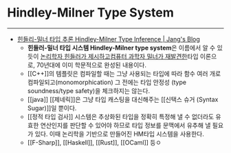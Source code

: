 # Hindley-Milner Type System
---
- [힌들리-밀너 타입 추론 Hindley-Milner Type Inference | Jang's Blog](https://www.palindrom615.dev/hindley-milner-type-inference)
	- **힌들러-밀너 타입 시스템 Hindley-Milner type system**은 이름에서 알 수 있듯이 [논리학자 힌들러가 제시하고](https://www.semanticscholar.org/paper/THE-PRINCIPAL-TYPE-SCHEME-OF-AN-OBJECT-IN-LOGIC/fc64117e5d5ed5947a0c85c55597e4116d6e55c6)[컴퓨터 과학자 밀너가 재발견한](https://www.sciencedirect.com/science/article/pii/0022000078900144)타입 이론으로, 70년대에 이미 학문적으로 완성된 내용이다.
	- [[C++]]의 템플릿은 컴파일할 때는 그냥 사용되는 타입에 따라 함수 여러 개로 컴파일되고(monomorphication) 그 전에는 타입 안정성 (type soundness/type safety)을 체크하지는 않는다.
	- [[java]] [[제네릭]]은 그냥 타입 캐스팅을 대신해주는 [[신택스 슈거 (Syntax Sugar)]]일 뿐이다.
	- [[정적 타입 검사]] 시스템은 추상화된 타입을 정확히 특정해 낼 수 없더라도 유효한 연산인지를 판단할 수 있어야 하므로 타입 정보를 문맥에서 유추해 낼 필요가 있다. 이때 논리학을 기반으로 만들어진 HM타입 시스템을 사용한다.
	- [[F-Sharp]], [[Haskell]], [[Rust]], [[OCaml]] 등ㅇ
